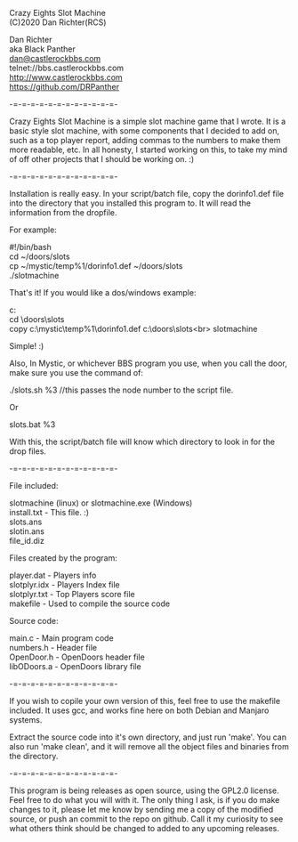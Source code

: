 Crazy Eights Slot Machine<br>
(C)2020 Dan Richter(RCS)<p>

Dan Richter<br>
aka Black Panther<br>
dan@castlerockbbs.com<br>
telnet://bbs.castlerockbbs.com<br>
http://www.castlerockbbs.com<br>
https://github.com/DRPanther<br>

-=-=-=-=-=-=-=-=-=-=-=-=-

Crazy Eights Slot Machine is a simple slot machine game that I wrote. It
is a basic style slot machine, with some components that I decided to add
on, such as a top player report, adding commas to the numbers to make them
more readable, etc. In all honesty, I started working on this, to take my
mind of off other projects that I should be working on. :)

-=-=-=-=-=-=-=-=-=-=-=-=-

Installation is really easy. In your script/batch file, copy the dorinfo1.def
file into the directory that you installed this program to. It will read the 
information from the dropfile.

For example:

#!/bin/bash<br>
cd ~/doors/slots<br>
cp ~/mystic/temp%1/dorinfo1.def ~/doors/slots<br>
./slotmachine<p>

That's it! If you would like a dos/windows example:

c:<br>
cd \doors\slots<br>
copy c:\mystic\temp%1\dorinfo1.def c:\doors\slots\<br>
slotmachine<p>

Simple! :)

Also, In Mystic, or whichever BBS program you use, when you call the door, 
make sure you use the command of: 

./slots.sh %3  //this passes the node number to the script file.

Or

slots.bat %3

With this, the script/batch file will know which directory to look in for the
drop files. 

-=-=-=-=-=-=-=-=-=-=-=-=-

File included:

slotmachine (linux) or slotmachine.exe (Windows)<br>
install.txt - This file. :)<br>
slots.ans<br>
slotin.ans<br>
file_id.diz<p>

Files created by the program:

player.dat - Players info<br>
slotplyr.idx - Players Index file<br>
slotplyr.txt - Top Players score file<br>
makefile - Used to compile the source code<p>

Source code:

main.c - Main program code<br>
numbers.h - Header file<br>
OpenDoor.h - OpenDoors header file<br>
libODoors.a - OpenDoors library file<p>

-=-=-=-=-=-=-=-=-=-=-=-=-

If you wish to copile your own version of this, feel free to use the makefile
included. It uses gcc, and works fine here on both Debian and Manjaro systems.

Extract the source code into it's own directory, and just run 'make'. You can
also run 'make clean', and it will remove all the object files and binaries
from the directory.

-=-=-=-=-=-=-=-=-=-=-=-=-

This program is being releases as open source, using the GPL2.0 license. Feel
free to do what you will with it. The only thing I ask, is if you do make
changes to it, please let me know by sending me a copy of the modified source,
or push an commit to the repo on github. Call it my curiosity to see what
others think should be changed to added to any upcoming releases.
